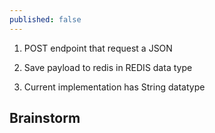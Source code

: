 ```yaml
---
published: false
---
```



1. POST endpoint that request a JSON

2. Save payload to redis in REDIS data type

3. Current implementation has String datatype

## Brainstorm



